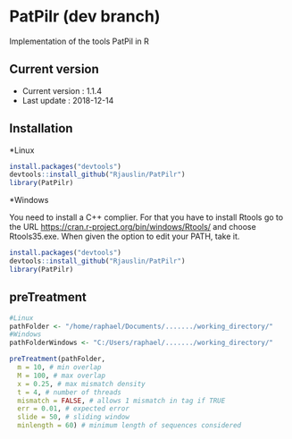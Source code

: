 # PatPilr (dev branch)
Implementation of the tools PatPil in R

## Current version
* Current version : 1.1.4
* Last update : 2018-12-14


## Installation

*Linux

``` r
install.packages("devtools")
devtools::install_github("Rjauslin/PatPilr")
library(PatPilr)
```

*Windows

You need to install a C++ complier. For that you have to install Rtools go to the URL https://cran.r-project.org/bin/windows/Rtools/ and choose Rtools35.exe. When given the option to edit your PATH, take it. 


``` r
install.packages("devtools")
devtools::install_github("Rjauslin/PatPilr")
library(PatPilr)
```

## preTreatment


``` r
#Linux
pathFolder <- "/home/raphael/Documents/......./working_directory/"
#Windows
pathFolderWindows <- "C:/Users/raphael/......./working_directory/"

preTreatment(pathFolder,
  m = 10, # min overlap
  M = 100, # max overlap
  x = 0.25, # max mismatch density
  t = 4, # number of threads
  mismatch = FALSE, # allows 1 mismatch in tag if TRUE
  err = 0.01, # expected error
  slide = 50, # sliding window
  minlength = 60) # minimum length of sequences considered

```
